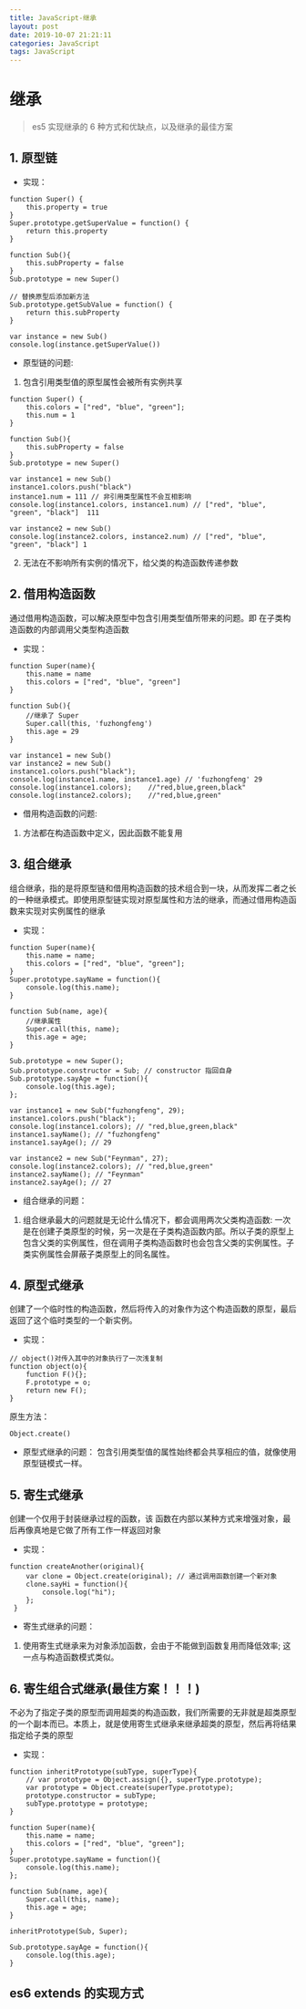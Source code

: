 ```yaml
---
title: JavaScript-继承
layout: post
date: 2019-10-07 21:21:11
categories: JavaScript
tags: JavaScript
---
```


# 继承
> es5 实现继承的 6 种方式和优缺点，以及继承的最佳方案

## 1. 原型链

* 实现：
```
function Super() {
    this.property = true
}
Super.prototype.getSuperValue = function() {
    return this.property
}

function Sub(){
    this.subProperty = false
}
Sub.prototype = new Super()

// 替换原型后添加新方法
Sub.prototype.getSubValue = function() {
    return this.subProperty
}

var instance = new Sub()
console.log(instance.getSuperValue())
```

* 原型链的问题: 
1. 包含引用类型值的原型属性会被所有实例共享
```
function Super() {
    this.colors = ["red", "blue", "green"];
    this.num = 1
}

function Sub(){
    this.subProperty = false
}
Sub.prototype = new Super()

var instance1 = new Sub()
instance1.colors.push("black")
instance1.num = 111 // 非引用类型属性不会互相影响
console.log(instance1.colors, instance1.num) // ["red", "blue", "green", "black"]  111

var instance2 = new Sub()
console.log(instance2.colors, instance2.num) // ["red", "blue", "green", "black"] 1
```
2. 无法在不影响所有实例的情况下，给父类的构造函数传递参数


## 2. 借用构造函数
通过借用构造函数，可以解决原型中包含引用类型值所带来的问题。即
在子类构造函数的内部调用父类型构造函数
* 实现：
```
function Super(name){
    this.name = name
    this.colors = ["red", "blue", "green"]
}

function Sub(){
    //继承了 Super
    Super.call(this, 'fuzhongfeng')
    this.age = 29
}

var instance1 = new Sub()
var instance2 = new Sub()
instance1.colors.push("black");
console.log(instance1.name, instance1.age) // 'fuzhongfeng' 29
console.log(instance1.colors);    //"red,blue,green,black"
console.log(instance2.colors);    //"red,blue,green"
```

* 借用构造函数的问题: 
1. 方法都在构造函数中定义，因此函数不能复用


## 3. 组合继承
组合继承，指的是将原型链和借用构造函数的技术组合到一块，从而发挥二者之长的一种继承模式。即使用原型链实现对原型属性和方法的继承，而通过借用构造函数来实现对实例属性的继承
* 实现：
```
function Super(name){
    this.name = name;
    this.colors = ["red", "blue", "green"];
}
Super.prototype.sayName = function(){
    console.log(this.name);
}

function Sub(name, age){
    //继承属性 
    Super.call(this, name);
    this.age = age;
}

Sub.prototype = new Super();
Sub.prototype.constructor = Sub; // constructor 指回自身
Sub.prototype.sayAge = function(){
    console.log(this.age);
};

var instance1 = new Sub("fuzhongfeng", 29);
instance1.colors.push("black");
console.log(instance1.colors); // "red,blue,green,black"
instance1.sayName(); // "fuzhongfeng"
instance1.sayAge(); // 29

var instance2 = new Sub("Feynman", 27);
console.log(instance2.colors); // "red,blue,green"
instance2.sayName(); // "Feynman"
instance2.sayAge(); // 27
```
* 组合继承的问题：
1. 组合继承最大的问题就是无论什么情况下，都会调用两次父类构造函数: 一次是在创建子类原型的时候，另一次是在子类构造函数内部。所以子类的原型上包含父类的实例属性，但在调用子类构造函数时也会包含父类的实例属性。子类实例属性会屏蔽子类原型上的同名属性。


## 4. 原型式继承
创建了一个临时性的构造函数，然后将传入的对象作为这个构造函数的原型，最后返回了这个临时类型的一个新实例。
* 实现：
```
// object()对传入其中的对象执行了一次浅复制
function object(o){
    function F(){};
    F.prototype = o;
    return new F();
}
```
原生方法：
```
Object.create()
```
* 原型式继承的问题：
包含引用类型值的属性始终都会共享相应的值，就像使用原型链模式一样。


## 5. 寄生式继承
创建一个仅用于封装继承过程的函数，该 函数在内部以某种方式来增强对象，最后再像真地是它做了所有工作一样返回对象
* 实现：
```
function createAnother(original){ 
    var clone = Object.create(original); // 通过调用函数创建一个新对象
    clone.sayHi = function(){
        console.log("hi");
    };
 }
```
* 寄生式继承的问题：
1. 使用寄生式继承来为对象添加函数，会由于不能做到函数复用而降低效率; 这一点与构造函数模式类似。


## 6. 寄生组合式继承(最佳方案！！！)
不必为了指定子类的原型而调用超类的构造函数，我们所需要的无非就是超类原型的一个副本而已。本质上，就是使用寄生式继承来继承超类的原型，然后再将结果指定给子类的原型
* 实现：
```
function inheritPrototype(subType, superType){
    // var prototype = Object.assign({}, superType.prototype);
    var prototype = Object.create(superType.prototype);
    prototype.constructor = subType;
    subType.prototype = prototype;
}

function Super(name){
    this.name = name;
    this.colors = ["red", "blue", "green"];
}
Super.prototype.sayName = function(){
    console.log(this.name);
};

function Sub(name, age){
    Super.call(this, name);
    this.age = age;
}

inheritPrototype(Sub, Super);

Sub.prototype.sayAge = function(){
    console.log(this.age);
}
```

## es6 extends 的实现方式
